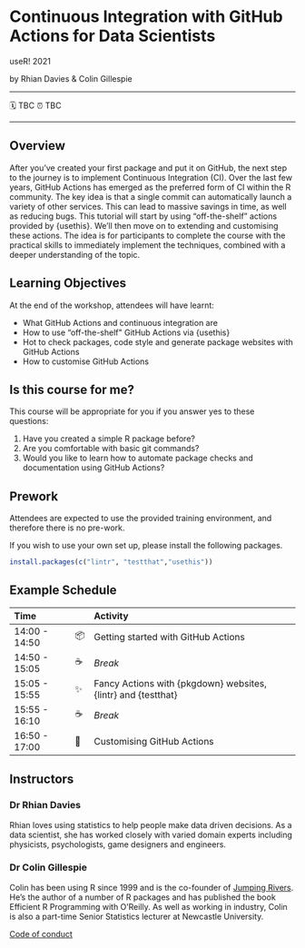 # Continuous Integration with GitHub Actions for Data Scientists

useR! 2021

by Rhian Davies & Colin Gillespie

-----

:spiral_calendar: TBC
:alarm_clock: TBC

-----

## Overview

After you’ve created your first package and put it on GitHub, the next step to the journey is to implement Continuous Integration (CI). Over the last few years, GitHub Actions has emerged as the preferred form of CI within the R community. The key idea is that a single commit can automatically launch a variety of other services. This can lead to massive savings in time, as well as reducing bugs.
This tutorial will start by using “off-the-shelf” actions provided by {usethis}. We’ll then move on to extending and customising these actions. The idea is for participants to complete the course with the practical skills to immediately implement the techniques, combined with a deeper understanding of the topic.

## Learning Objectives

At the end of the workshop, attendees will have learnt:

* What GitHub Actions and continuous integration are
* How to use “off-the-shelf" GitHub Actions via {usethis}
* Hot to check packages, code style and generate package websites with GitHub Actions
* How to customise GitHub Actions

## Is this course for me?

This course will be appropriate for you if you answer yes to these questions:

1. Have you created a simple R package before?
2. Are you comfortable with basic git commands?
3. Would you like to learn how to automate package checks and documentation using GitHub Actions?

## Prework

Attendees are expected to use the provided training environment, and therefore there is no pre-work.

If you wish to use your own set up, please install the following packages.

```r
install.packages(c("lintr", "testthat","usethis"))
```



## Example Schedule

| Time          |          | Activity                                                    |
| :------------ | -------- | :---------------------------------------------------------- |
| 14:00 - 14:50 | :package:        | Getting started with GitHub Actions |
| 14:50 - 15:05 | :coffee: | *Break*                                                     |
| 15:05 - 15:55 |    :sparkles:      | Fancy Actions with {pkgdown} websites, {lintr} and {testthat} |
| 15:55 - 16:10 | :coffee: | *Break*                                                     |
| 16:50 - 17:00 |      :nail_care:	    | Customising GitHub Actions                                  |

## Instructors

### Dr Rhian Davies

Rhian loves using statistics to help people make data driven decisions.
As a data scientist, she has worked closely with varied domain experts
including physicists, psychologists, game designers and engineers.

### Dr Colin Gillespie

Colin has been using R since 1999 and is the co-founder of [Jumping
Rivers](https://www.jumpingrivers.com). He’s the author of a number of R
packages and has published the book Efficient R Programming with
O’Reilly. As well as working in industry, Colin is also a part-time
Senior Statistics lecturer at Newcastle University.

[Code of conduct](https://user2021.r-project.org/participation/coc/)

